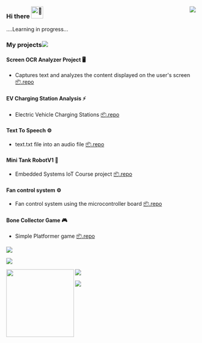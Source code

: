 ### Hi there <picture><source srcset="https://fonts.gstatic.com/s/e/notoemoji/latest/1f44b/512.webp" type="image/webp"><img src="https://fonts.gstatic.com/s/e/notoemoji/latest/1f44b/512.gif" alt="👋" width="32" height="32"></picture> <picture><img align="right" src="https://profile-counter.glitch.me/damakes/count.svg?" /><picture> 

....Learning in progress...

### **My projects**<picture><img src="https://user-images.githubusercontent.com/73097560/115834477-dbab4500-a447-11eb-908a-139a6edaec5c.gif"/><picture>

#### Screen OCR Analyzer Project  🖥️
- Captures text and analyzes the content displayed on the user's screen
[📦.repo](https://github.com/damakes/rec-ocr-anlys)

#### EV Charging Station Analysis ⚡
- Electric Vehicle Charging Stations
[📦.repo](https://github.com/damakes/EV_CHRG_EDA)

#### Text To Speech ⚙️

- text.txt file into an audio file
[📦.repo](https://github.com/damakes/txt-to-spch)

#### Mini Tank RobotV1 🤖

- Embedded Systems IoT Course project
[📦.repo](https://github.com/damakes/emb-sys-iot-crse-prj-2)

#### Fan control system ⚙️

- Fan control system using the microcontroller board
[📦.repo](https://github.com/damakes/emb-sys-iot-crse-prj-1)

#### Bone Collector Game 🎮

- Simple Platformer game
[📦.repo](https://github.com/damakes/opp-crse-prj)

<picture><img src="https://user-images.githubusercontent.com/73097560/115834477-dbab4500-a447-11eb-908a-139a6edaec5c.gif"/><picture>

<picture><img align="rigt" src="https://skillicons.dev/icons?i=arduino,aws,azure,cs,cpp,git,java,opencv,python,react,ruby,tensorflow&theme=light" /><picture>

<picture><img align="left" src="http://github-profile-summary-cards.vercel.app/api/cards/repos-per-language?username=damakes&theme=swift"  height="180em" /><picture><picture><img src="https://user-images.githubusercontent.com/73097560/115834477-dbab4500-a447-11eb-908a-139a6edaec5c.gif"><picture>


<picture><img src="https://user-images.githubusercontent.com/73097560/115834477-dbab4500-a447-11eb-908a-139a6edaec5c.gif"/><picture>



<!---

damakes/damakes is a ✨ special ✨ repository because its `README.md` (this file) appears on your GitHub profile.
You can click the Preview link to take a look at your changes.
--->





